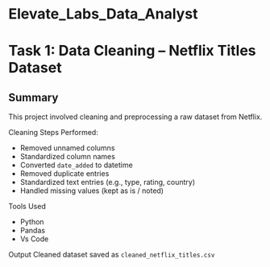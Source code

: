 # Elevate_Labs_Data_Analyst

# Task 1: Data Cleaning – Netflix Titles Dataset

## Summary
This project involved cleaning and preprocessing a raw dataset from Netflix. 

Cleaning Steps Performed:
- Removed unnamed columns
- Standardized column names
- Converted `date_added` to datetime
- Removed duplicate entries
- Standardized text entries (e.g., type, rating, country)
- Handled missing values (kept as is / noted)
  
Tools Used
- Python
- Pandas
- Vs Code

Output
Cleaned dataset saved as `cleaned_netflix_titles.csv`
